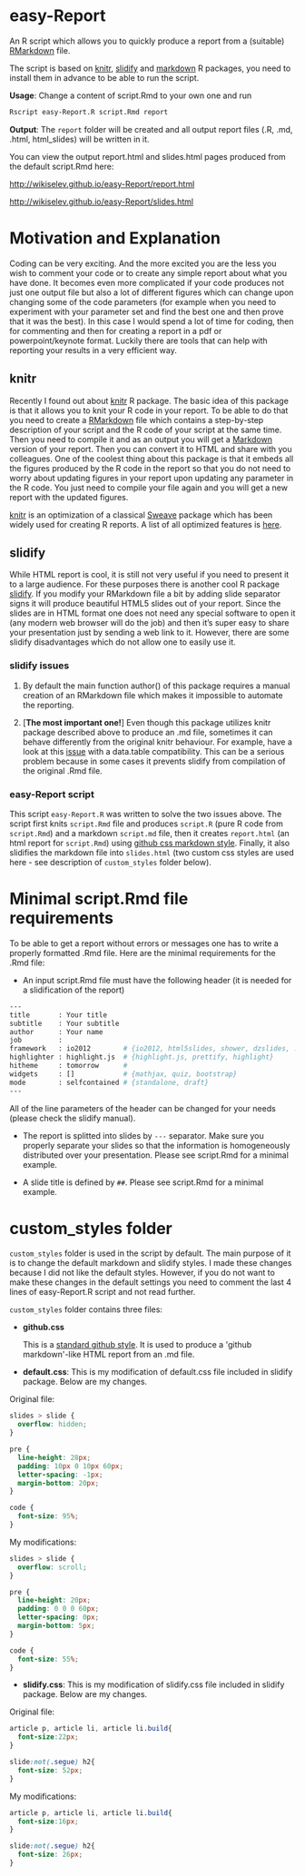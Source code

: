 easy-Report
=============

An R script which allows you to quickly produce a report from a (suitable) [RMarkdown](http://www.rstudio.com/ide/docs/authoring/using_markdown) file.

The script is based on [knitr](https://github.com/yihui/knitr), [slidify](https://github.com/ramnathv/slidify) and [markdown](http://cran.r-project.org/web/packages/markdown/index.html) R packages, you need to install them in advance to be able to run the script.

__Usage__: Change a content of script.Rmd to your own one and run

```bash
Rscript easy-Report.R script.Rmd report
```
__Output__: The `report` folder will be created and all output report files (.R, .md, .html, html_slides) will be written in it.

You can view the output report.html and slides.html pages produced from the default script.Rmd here:

http://wikiselev.github.io/easy-Report/report.html

http://wikiselev.github.io/easy-Report/slides.html

Motivation and Explanation
=============

Coding can be very exciting. And the more excited you are the less you wish to comment your code or to create any simple report about what you have done. It becomes even more complicated if your code produces not just one output file but also a lot of different figures which can change upon changing some of the code parameters (for example when you need to experiment with your parameter set and find the best one and then prove that it was the best). In this case I would spend a lot of time for coding, then for commenting and then for creating a report in a pdf or powerpoint/keynote format. Luckily there are tools that can help with reporting your results in a very efficient way.

knitr
-------------

Recently I found out about [knitr](https://github.com/yihui/knitr) R package. The basic idea of this package is that it allows you to knit your R code in your report. To be able to do that you need to create a [RMarkdown](http://www.rstudio.com/ide/docs/authoring/using_markdown) file which contains a step-by-step description of your script and the R code of your script at the same time. Then you need to compile it and as an output you will get a [Markdown](http://en.wikipedia.org/wiki/Markdown) version of your report. Then you can convert it to HTML and share with you colleagues. One of the coolest thing about this package is that it embeds all the figures produced by the R code in the report so that you do not need to worry about updating figures in your report upon updating any parameter in the R code. You just need to compile your file again and you will get a new report with the updated figures.

[knitr](https://github.com/yihui/knitr) is an optimization of a classical [Sweave](http://www.stat.uni-muenchen.de/~leisch/Sweave/) package which has been widely used for creating R reports. A list of all optimized features is [here](https://github.com/yihui/knitr#motivation).

slidify
-------------

While HTML report is cool, it is still not very useful if you need to present it to a large audience. For these purposes there is another cool R package [slidify](https://github.com/ramnathv/slidify). If you modify your RMarkdown file a bit by adding slide separator signs it will produce beautiful HTML5 slides out of your report. Since the slides are in HTML format one does not need any special software to open it (any modern web browser will do the job) and then it’s super easy to share your presentation just by sending a web link to it. However, there are some slidify disadvantages which do not allow one to easily use it.

### slidify issues

1. By default the main function author() of this package requires a manual creation of an RMarkdown file which makes it impossible to automate the reporting.

2. [__The most important one!__] Even though this package utilizes knitr package described above to produce an .md file, sometimes it can behave differently from the original knitr behaviour. For example, have a look at this [issue](https://github.com/ramnathv/slidify/issues/276) with a data.table compatibility. This can be a serious problem because in some cases it prevents slidify from compilation of the original .Rmd file.

### easy-Report script

This script `easy-Report.R` was written to solve the two issues above. The script first knits `script.Rmd` file and produces `script.R` (pure R code from `script.Rmd`) and a markdown `script.md` file, then it creates `report.html` (an html report for `script.Rmd`) using [github css markdown style](https://gist.github.com/andyferra/2554919). Finally, it also slidifies the markdown file into `slides.html` (two custom css styles are used here - see description of `custom_styles` folder below).

Minimal script.Rmd file requirements
==============

To be able to get a report without errors or messages one has to write a properly formatted .Rmd file. Here are the minimal requirements for the .Rmd file:

* An input script.Rmd file must have the following header (it is needed for a slidification of the report)

```bash
---
title       : Your title
subtitle    : Your subtitle
author      : Your name
job         :
framework   : io2012        # {io2012, html5slides, shower, dzslides, ...}
highlighter : highlight.js  # {highlight.js, prettify, highlight}
hitheme     : tomorrow      #
widgets     : []            # {mathjax, quiz, bootstrap}
mode        : selfcontained # {standalone, draft}
---
```

All of the line parameters of the header can be changed for your needs (please check the slidify manual).

* The report is splitted into slides by `---` separator. Make sure you properly separate your slides so that the information is homogeneously distributed over your presentation. Please see script.Rmd for a minimal example.

* A slide title is defined by `##`. Please see script.Rmd for a minimal example.

custom_styles folder
==============

`custom_styles` folder is used in the script by default. The main purpose of it is to change the default markdown and slidify styles. I made these changes because I did not like the default styles. However, if you do not want to make these changes in the default settings you need to comment the last 4 lines of easy-Report.R script and not read further.

`custom_styles` folder contains three files:

* __github.css__

    This is a [standard github style](https://gist.github.com/andyferra/2554919). It is used to produce a 'github markdown'-like HTML report from an .md file.
  
  
* __default.css__: This is my modification of default.css file included in slidify package. Below are my changes.

Original file:

```css
slides > slide {
  overflow: hidden;
}

pre {
  line-height: 28px;
  padding: 10px 0 10px 60px;
  letter-spacing: -1px;
  margin-bottom: 20px;
}

code {
  font-size: 95%;
}
```

My modifications:

```css
slides > slide {
  overflow: scroll;
}

pre {
  line-height: 20px;
  padding: 0 0 0 60px;
  letter-spacing: 0px;
  margin-bottom: 5px;
}

code {
  font-size: 55%;
}
```

* __slidify.css__: This is my modification of slidify.css file included in slidify package. Below are my changes.

Original file:  

```css
article p, article li, article li.build{
  font-size:22px;
}

slide:not(.segue) h2{
  font-size: 52px;
}
```

My modifications:  

```css
article p, article li, article li.build{
  font-size:16px;
}

slide:not(.segue) h2{
  font-size: 26px;
}
```
